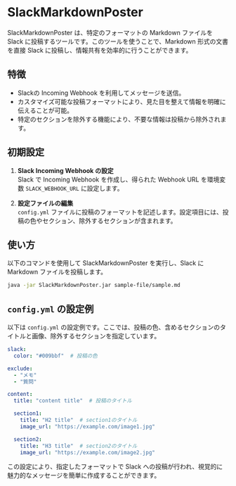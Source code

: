 
# SlackMarkdownPoster

SlackMarkdownPoster は、特定のフォーマットの Markdown ファイルを Slack に投稿するツールです。このツールを使うことで、Markdown 形式の文書を直接 Slack に投稿し、情報共有を効率的に行うことができます。

## 特徴

- Slackの Incoming Webhook を利用してメッセージを送信。
- カスタマイズ可能な投稿フォーマットにより、見た目を整えて情報を明確に伝えることが可能。
- 特定のセクションを除外する機能により、不要な情報は投稿から除外されます。

## 初期設定

1. **Slack Incoming Webhook の設定**  
   Slack で Incoming Webhook を作成し、得られた Webhook URL を環境変数 `SLACK_WEBHOOK_URL` に設定します。

2. **設定ファイルの編集**  
   `config.yml` ファイルに投稿のフォーマットを記述します。設定項目には、投稿の色やセクション、除外するセクションが含まれます。

## 使い方

以下のコマンドを使用して SlackMarkdownPoster を実行し、Slack に Markdown ファイルを投稿します。

```bash
java -jar SlackMarkdownPoster.jar sample-file/sample.md
```

## `config.yml` の設定例

以下は `config.yml` の設定例です。ここでは、投稿の色、含めるセクションのタイトルと画像、除外するセクションを指定しています。

```yaml
slack:
  color: "#009bbf"  # 投稿の色

exclude:
  - "メモ"
  - "質問"

content:
  title: "content title"  # 投稿のタイトル

  section1:
    title: "H2 title"  # section1のタイトル
    image_url: "https://example.com/image1.jpg"

  section2:
    title: "H3 title"  # section2のタイトル
    image_url: "https://example.com/image2.jpg"
```

この設定により、指定したフォーマットで Slack への投稿が行われ、視覚的に魅力的なメッセージを簡単に作成することができます。
